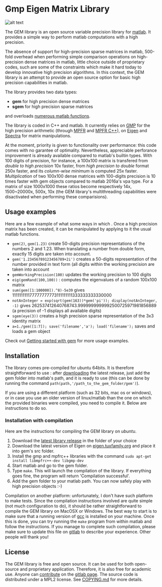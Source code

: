 Gmp Eigen Matrix Library
========================

![alt text](https://github.com/jdbancal/logo.png)

The GEM library is an open source variable precision library for [matlab](http://www.mathworks.com/products/matlab/). It provides a simple way to perform matlab computations with a high precision.

The absence of support for high-precision sparse matrices in matlab, 500-fold overhead when performing simple comparison operations on high-precision dense matrices in matlab, little choice outside of proprietary codes, such are some of the constraints which make it hard today to develop innovative high precision algorithms. In this context, the GEM library is an attempt to provide an open source option for basic high precision capabilities in matlab.

The library provides two data types:
 - **gem** for high precision dense matrices
 - **sgem** for high precision sparse matrices

and overloads [numerous matlab functions](doc/functions.md).

The library is coded in C++ and matlab. It currently relies on [GMP](https://gmplib.org/) for the high precision arithmetic (through [MPFR](http://www.mpfr.org/) and [MPFR C++](http://www.holoborodko.com/pavel/mpfr/)), on [Eigen](http://eigen.tuxfamily.org/) and [Spectra](http://yixuan.cos.name/spectra/) for matrix manipulations.

At the moment, priority is given to functionality over performance: this code comes with no garantee of optimality. Nevertheless, appreciable perforance improvement is already available compared to matlab's builtin types. With 100 digits of precision, for instance, a 100x100 matrix is transfered from _double to high precision_ 10x faster, from _high precision to double_ format 250x faster, and its _column-wise minimum_ is computed 25x faster. _Multiplication_ of two 100x100 dense matrices with 100-digits precision is 10 times faster with gem objects compared to matlab 2016a's vpa type. For a matrix of size 1000x1000 these ratios become respectively 14x, 1500~20000x, 500x, 10x (the GEM library's multithreading capabilities were disactivated when performing these comparisions).

Usage examples
--------------
Here are a few example of what  some ways in which . Once a high precision matrix has been created, it can be manipulated by applying to it the usual matlab functions.

 - `gem(2)`, `gem(1.23)` create 50-digits precision representations of the numbers 2 and 1.23. When translating a number from double form, exactly 15 digits are taken into account.
 - `gem('1.23456789123456789+2i')` creates a 50-digits representation of the number provided in text form (all digits within the working precision are taken into account
 - `gemWorkingPrecision(100)` updates the working precision to 100 digits
 - `eig(gemRand(100,100))` : computes the eigenvalues of a random 100x100 matrix
 - `sum(gem([1:100000]).^8)-5e39` gives 111111111177777777773111111111333333333330000
 - `notAnInteger = exp(sqrt(gem(163))*gem('pi')); display(notAnInteger, -1)` gives 262537412640768743.9999999999992500725971981856889 (a precision of -1 displays all available digits)
 - `sgem(eye(3))` creates a high precision sparse representation of the 3x3 identity matrix
 - `a=1./gem([1:7]); save('filename','a'); load('filename');` saves and loads a gem object

Check out [Getting started with gem](doc/GettingStarted.md) for more usage examples.


Installation
------------

The library comes pre-compiled for ubuntu 64bits. It is therefore straightforward to use : after [downloading](...) the latest release, just add the gem folder into matlab's path, and it is ready to use (this can be done by running the command `path(path,'/path_to_the_gem_folder/gem')`).

If you are using a different platform (such as 32 bits, mac os or windows), or in case you use an older version of linux/matlab than the one on which the provided binaries were compiled, you need to compile it. Below are instructions to do so.


### Installation with compilation

Here are the instructions for compiling the GEM library on *ubuntu*.

1. Download the [latest library release]() in the folder of your choice
2. Download the latest version of Eigen on [eigen.tuxfamily.org](eigen.tuxfamily.org) and place it into gem's src folder.
3. Install the gmp and mpfrc++ libraries with the command
`sudo apt-get install libmpfrc++-dev libgmp-dev`
4. Start matlab and go to the gem folder.
5. Type `make`. This will launch the compilation of the library. If everything goes fine, the program will return 'Compilation successful'.
6. Add the gem folder to your matlab path. You can now safely play with high precision objects :-)

Compilation on another platform: unfortunately, I don't have such platform to make tests. Since the compilation instructions involved are quite simple (not much configuration to do), it should be rather straightforward to compile the GEM library on MacOSX or Windows. The best way to start is to make sure that a running version of [gcc](https://gcc.gnu.org/) is installed on your machine. Once this is done, you can try running the `make` program from within matlab and follow the instructions. If you manage to complete such compilation, please make sure to update this file on [gitlab](https://gitlab.com/jdbancal/gem) to describe your experience. Other people will thank you!


License
-------

The GEM library is free and open source. It can be used for both open-source and proprietary application. Therefore, it is also free for academic use. Anyone can [contribute](doc/howToContribute.md) on the [gitlab page](https://gitlab.com/jdbancal/gem). The source code is distributed under a MPL2 license. See [COPYING.md](COPYING.md) for more details.


